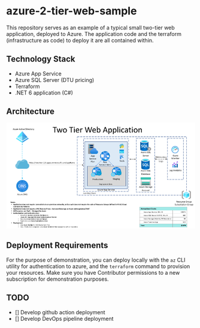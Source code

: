 # azure-2-tier-web-sample

This repository serves as an example of a typical small two-tier web application, deployed to Azure.  The application code and the terraform (infrastructure as code) to deploy it are all contained within.

## Technology Stack
* Azure App Service
* Azure SQL Server (DTU pricing)
* Terraform
* .NET 6 application (C#)

## Architecture

![architecture diagram](./diagram.png)


## Deployment Requirements
For the purpose of demonstration, you can deploy locally with the `az` CLI utility for authentication to azure, and the `terraform` command  to provision your resources.  Make sure you have Contributor permissions to a new subscription for demonstration purposes.

## TODO
- [] Develop github action deployment 
- [] Develop DevOps pipeline deployment

